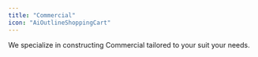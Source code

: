 ```yaml
---
title: "Commercial"
icon: "AiOutlineShoppingCart"
---
```


We specialize in constructing Commercial tailored to your suit your needs.
